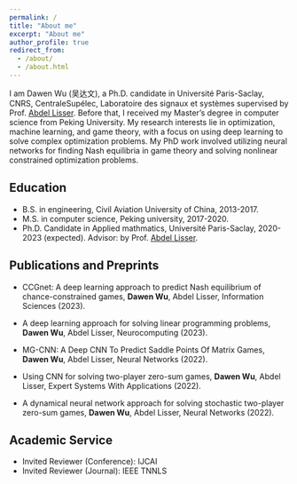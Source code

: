 ```yaml
---
permalink: /
title: "About me"
excerpt: "About me"
author_profile: true
redirect_from: 
  - /about/
  - /about.html
---
```


I am Dawen Wu (吴达文), a Ph.D. candidate in Université Paris-Saclay, CNRS, CentraleSupélec, Laboratoire des signaux et systèmes supervised by Prof. [Abdel Lisser](https://l2s.centralesupelec.fr/u/lisser-abdel/). Before that, I received my Master’s degree in computer science from Peking University. 
My research interests lie in optimization, machine learning, and game theory, with a focus on using deep learning to solve complex optimization problems. 
My PhD work involved utilizing neural networks for finding Nash equilibria in game theory and solving nonlinear constrained optimization problems. 

## Education
* B.S. in engineering, Civil Aviation University of China, 2013-2017.
* M.S. in computer science, Peking university, 2017-2020.
* Ph.D. Candidate in Applied mathmatics, Université Paris-Saclay, 2020-2023 (expected). Advisor: by Prof. [Abdel Lisser](https://l2s.centralesupelec.fr/u/lisser-abdel/).

## Publications and Preprints
* CCGnet: A deep learning approach to predict Nash equilibrium of chance-constrained games, **Dawen Wu**, Abdel Lisser, Information Sciences (2023).

* A deep learning approach for solving linear programming problems, **Dawen Wu**, Abdel Lisser, Neurocomputing (2023).
 
* MG-CNN: A Deep CNN To Predict Saddle Points Of Matrix Games, **Dawen Wu**, Abdel Lisser, Neural Networks (2022).

* Using CNN for solving two-player zero-sum games, **Dawen Wu**, Abdel Lisser, Expert Systems With Applications (2022).

* A dynamical neural network approach for solving stochastic two-player zero-sum games, **Dawen Wu**, Abdel Lisser, Neural Networks (2022). 


## Academic Service
* Invited Reviewer (Conference): IJCAI
* Invited Reviewer (Journal): IEEE TNNLS

<!-- ## Teaching
* TA of _Mathematics in AI_ by Prof. [Xiaotie Deng](https://cfcs.pku.edu.cn/english/people/faculty/xiaotiedeng/index.htm), Spring 2022.  
* TA of _Discrete Math (II) and Interactions_ by Prof. [Xiaotie Deng](https://cfcs.pku.edu.cn/english/people/faculty/xiaotiedeng/index.htm), Spring 2021.  
* TA of [_Deep Generative Models_](https://deep-generative-models.github.io/) by Prof. [Hao Dong](https://zsdonghao.github.io/), Spring 2020.  
* TA of _Algorithm Design and Analysis (Honor Track)_ by Prof. [Ming Zhang](http://net.pku.edu.cn/dlib/mzhang/), Spring 2019.  

## Miscellaneous
* **Sports**: badminton, basketball, swimming. I won the Team champion of freshman badminton competition in Peking University.  -->

